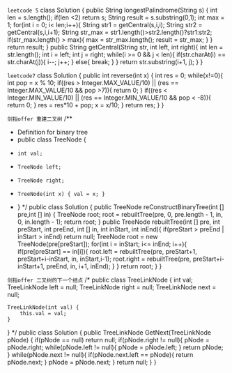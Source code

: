 ```leetcode 5```
class Solution {
    public String longestPalindrome(String s) {
        int len = s.length();
        if(len <2)
        return s;
        String result = s.substring(0,1);
        int max = 1;
        for(int i = 0; i< len;i++){
            String str1 = getCentral(s,i,i);
            String str2 = getCentral(s,i,i+1);
            String str_max = str1.length()>str2.length()?str1:str2;
            if(str_max.length() > max){
                max = str_max.length();
                result = str_max;
            }
        }
        return result;
    }
    public String getCentral(String str, int left, int right){
        int len = str.length();
        int i = left;
        int j = right;
        while(i >= 0 && j < len){
            if(str.charAt(i) == str.charAt(j)){
                i--;
                j++;
            }
            else{
                break;
            }
        }
        return str.substring(i+1, j);
    }
}

```leetcode7```
class Solution {
    public int reverse(int x) {
        int res = 0;
        while(x!=0){
            int pop = x % 10;
            if((res > Integer.MAX_VALUE/10) || (res == Integer.MAX_VALUE/10 && pop >7)){
                return 0;
            }
            if((res < Integer.MIN_VALUE/10) || (res == Integer.MIN_VALUE/10 && pop < -8)){
                return 0;
            }
            res = res*10 + pop;
            x = x/10;
        }
        return res;
    }
}

```剑指offer 重建二叉树```
/**
 * Definition for binary tree
 * public class TreeNode {
 *     int val;
 *     TreeNode left;
 *     TreeNode right;
 *     TreeNode(int x) { val = x; }
 * }
 */
public class Solution {
    public TreeNode reConstructBinaryTree(int [] pre,int [] in) {
        TreeNode root;
        root = rebuiltTree(pre, 0, pre.length - 1, in, 0, in.length - 1);
        return root;
    }
    public TreeNode rebuiltTree(int [] pre, int preStart, int preEnd, int [] in, int inStart, int inEnd){
        if(preStart > preEnd | inStart > inEnd)
            return null;
        TreeNode root = new TreeNode(pre[preStart]);
        for(int i = inStart; i<= inEnd; i++){
            if(pre[preStart] == in[i]){
                root.left = rebuiltTree(pre, preStart+1, preStart+i-inStart, in, inStart,i-1);
                root.right = rebuiltTree(pre, preStart+i-inStart+1, preEnd, in, i+1, inEnd);
            }
        }
        return root;
    }
}

```剑指offer 二叉树的下一个结点```
/*
public class TreeLinkNode {
    int val;
    TreeLinkNode left = null;
    TreeLinkNode right = null;
    TreeLinkNode next = null;

    TreeLinkNode(int val) {
        this.val = val;
    }
}
*/
public class Solution {
    public TreeLinkNode GetNext(TreeLinkNode pNode)
    {
        if(pNode == null)
            return null;
        if(pNode.right != null){
            pNode = pNode.right;
            while(pNode.left != null){
                pNode = pNode.left;
            }
            return pNode;
        }
        while(pNode.next != null){
            if(pNode.next.left == pNode){
                return pNode.next;
            }
            pNode = pNode.next;
        }
        return null;
    }
}


